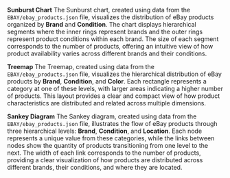 **Sunburst Chart**
The Sunburst chart, created using data from the `EBAY/ebay_products.json` file, visualizes the distribution of eBay products organized by **Brand** and **Condition**. The chart displays hierarchical segments where the inner rings represent brands and the outer rings represent product conditions within each brand. The size of each segment corresponds to the number of products, offering an intuitive view of how product availability varies across different brands and their conditions.

**Treemap**
The Treemap, created using data from the `EBAY/ebay_products.json` file, visualizes the hierarchical distribution of eBay products by **Brand**, **Condition**, and **Color**. Each rectangle represents a category at one of these levels, with larger areas indicating a higher number of products. This layout provides a clear and compact view of how product characteristics are distributed and related across multiple dimensions.

**Sankey Diagram**
The Sankey diagram, created using data from the `EBAY/ebay_products.json` file, illustrates the flow of eBay products through three hierarchical levels: **Brand**, **Condition**, and **Location**. Each node represents a unique value from these categories, while the links between nodes show the quantity of products transitioning from one level to the next. The width of each link corresponds to the number of products, providing a clear visualization of how products are distributed across different brands, their conditions, and where they are located.
